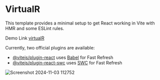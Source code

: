 # VirtualR

This template provides a minimal setup to get React working in Vite with HMR and some ESLint rules.


Demo Link
[virtualR](https://virtual-r-git-main-hkmt-alis-projects.vercel.app/)

Currently, two official plugins are available:

- [@vitejs/plugin-react](https://github.com/vitejs/vite-plugin-react/blob/main/packages/plugin-react/README.md) uses [Babel](https://babeljs.io/) for Fast Refresh
- [@vitejs/plugin-react-swc](https://github.com/vitejs/vite-plugin-react-swc) uses [SWC](https://swc.rs/) for Fast Refresh

![Screenshot 2024-11-03 112752](https://github.com/user-attachments/assets/f50968ec-aa1b-49f6-bd27-46b368d94e58)
